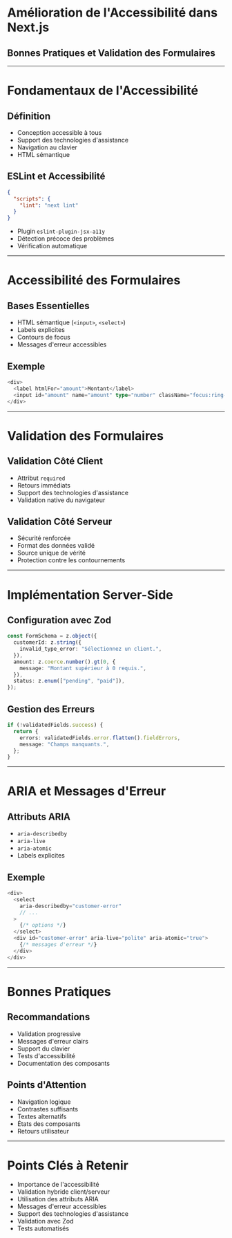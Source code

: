 # Amélioration de l'Accessibilité dans Next.js

## Bonnes Pratiques et Validation des Formulaires

---

# Fondamentaux de l'Accessibilité

## Définition

- Conception accessible à tous
- Support des technologies d'assistance
- Navigation au clavier
- HTML sémantique

## ESLint et Accessibilité

```json
{
  "scripts": {
    "lint": "next lint"
  }
}
```

- Plugin `eslint-plugin-jsx-a11y`
- Détection précoce des problèmes
- Vérification automatique

---

# Accessibilité des Formulaires

## Bases Essentielles

- HTML sémantique (`<input>`, `<select>`)
- Labels explicites
- Contours de focus
- Messages d'erreur accessibles

## Exemple

```typescript
<div>
  <label htmlFor="amount">Montant</label>
  <input id="amount" name="amount" type="number" className="focus:ring-2" />
</div>
```

---

# Validation des Formulaires

## Validation Côté Client

- Attribut `required`
- Retours immédiats
- Support des technologies d'assistance
- Validation native du navigateur

## Validation Côté Serveur

- Sécurité renforcée
- Format des données validé
- Source unique de vérité
- Protection contre les contournements

---

# Implémentation Server-Side

## Configuration avec Zod

```typescript
const FormSchema = z.object({
  customerId: z.string({
    invalid_type_error: "Sélectionnez un client.",
  }),
  amount: z.coerce.number().gt(0, {
    message: "Montant supérieur à 0 requis.",
  }),
  status: z.enum(["pending", "paid"]),
});
```

## Gestion des Erreurs

```typescript
if (!validatedFields.success) {
  return {
    errors: validatedFields.error.flatten().fieldErrors,
    message: "Champs manquants.",
  };
}
```

---

# ARIA et Messages d'Erreur

## Attributs ARIA

- `aria-describedby`
- `aria-live`
- `aria-atomic`
- Labels explicites

## Exemple

```typescript
<div>
  <select
    aria-describedby="customer-error"
    // ...
  >
    {/* options */}
  </select>
  <div id="customer-error" aria-live="polite" aria-atomic="true">
    {/* messages d'erreur */}
  </div>
</div>
```

---

# Bonnes Pratiques

## Recommandations

- Validation progressive
- Messages d'erreur clairs
- Support du clavier
- Tests d'accessibilité
- Documentation des composants

## Points d'Attention

- Navigation logique
- Contrastes suffisants
- Textes alternatifs
- États des composants
- Retours utilisateur

---

# Points Clés à Retenir

- Importance de l'accessibilité
- Validation hybride client/serveur
- Utilisation des attributs ARIA
- Messages d'erreur accessibles
- Support des technologies d'assistance
- Validation avec Zod
- Tests automatisés
